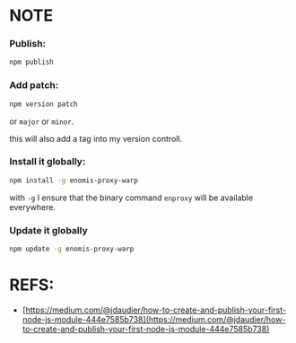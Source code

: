 NOTE
====

### Publish:

```bash
npm publish
```

### Add patch:

```bash
npm version patch
```

or `major` or `minor`.

this will also add a tag into my version controll.


### Install it globally:

```bash
npm install -g enomis-proxy-warp 
```

with `-g` I ensure that the binary command `enproxy` will be available everywhere.


### Update it globally

```bash
npm update -g enomis-proxy-warp 
```



REFS:
=====

- [https://medium.com/@jdaudier/how-to-create-and-publish-your-first-node-js-module-444e7585b738](https://medium.com/@jdaudier/how-to-create-and-publish-your-first-node-js-module-444e7585b738)